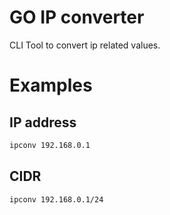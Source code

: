 # GO IP converter

CLI Tool to convert ip related values. 

# Examples

## IP address

~~~sh
ipconv 192.168.0.1
~~~

## CIDR

~~~sh
ipconv 192.168.0.1/24
~~~
